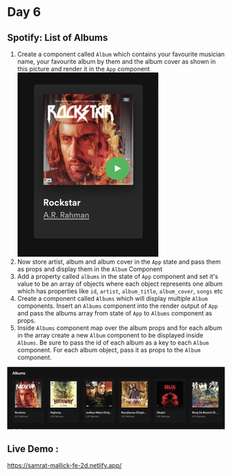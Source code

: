 # Day 6

## Spotify: List of Albums

1. Create a component called `Album` which contains your favourite musician name, your favourite album by them and the album cover as shown in this picture and render it in the `App` component  
   ![album](./images/album.png)
2. Now store artist, album and album cover in the `App` state and pass them as props and display them in the `Album` Component
3. Add a property called `albums` in the state of `App` component and set it's value to be an array of objects where each object represents one album which has properties like `id`, `artist`, `album_title`, `album_cover`, `songs` etc
4. Create a component called `Albums` which will display multiple `Album` components. Insert an `Albums` component into the render output of `App` and pass the albums array from state of `App` to `Albums` component as props.
5. Inside `Albums` component map over the album props and for each album in the array create a new `Album` component to be displayed inside `Albums`. Be sure to pass the id of each album as a key to each `Album` component. For each album object, pass it as props to the `Album` component.

![albums](./images/albums.png)

## Live Demo :

https://samrat-mallick-fe-2d.netlify.app/
